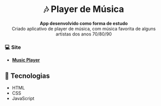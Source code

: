 <h1 align="center">🎶 Player de Música</h1>
<p align="center">
  <strong>App desenvolvido como forma de estudo</strong>
  <br>
  <span>Criado aplicativo de player de música, com música favorita de alguns artistas dos anos 70/80/90</span>
</p>




### 💻 Site 

- <strong>[Music Player](https://music-app-player.netlify.app/)</strong>


## 🚀 Tecnologias

- HTML
- CSS
- JavaScript
